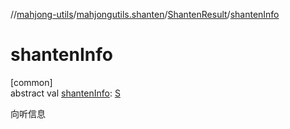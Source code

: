 //[mahjong-utils](../../../index.md)/[mahjongutils.shanten](../index.md)/[ShantenResult](index.md)/[shantenInfo](shanten-info.md)

# shantenInfo

[common]\
abstract val [shantenInfo](shanten-info.md): [S](index.md)

向听信息
